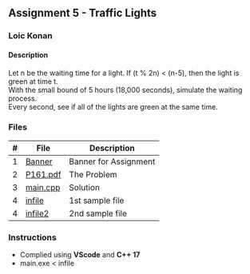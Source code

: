 ## Assignment 5 - Traffic Lights

### Loic Konan

#### Description

Let n be the waiting time for a light. If (t % 2n) < (n-5), then the light is green at time t.<br>
With the small bound of 5 hours (18,000 seconds), simulate the waiting process.<br>
Every second, see if all of the lights are green at the same time.

### Files

|   #   | File                 | Description           |
| :---: | -------------------- | --------------------- |
|   1   | [Banner](Banner)     | Banner for Assignment |
|   2   | [P161.pdf](P161.pdf) | The Problem           |
|   3   | [main.cpp](main.cpp) | Solution              |
|   4   | [infile](infile)     | 1st sample file       |
|   4   | [infile2](infile2)   | 2nd sample file       |

### Instructions

- Complied using **VScode** and **C++ 17**
- main.exe < infile

